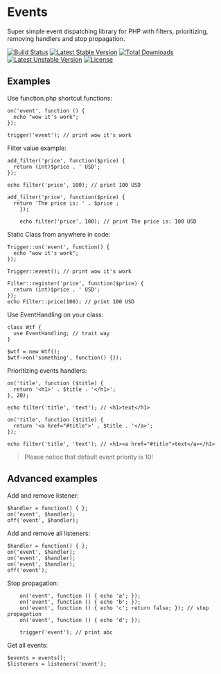 # Events

Super simple event dispatching library for PHP with filters, prioritizing, removing handlers and stop propagation.

[![Build Status](https://travis-ci.org/OzzyCzech/events.png?branch=master)](https://travis-ci.org/OzzyCzech/events) [![Latest Stable Version](https://poser.pugx.org/om/events/v/stable.png)](https://packagist.org/packages/om/events) [![Total Downloads](https://poser.pugx.org/om/events/downloads.png)](https://packagist.org/packages/om/events) [![Latest Unstable Version](https://poser.pugx.org/om/events/v/unstable.png)](https://packagist.org/packages/om/events) [![License](https://poser.pugx.org/om/events/license.png)](https://packagist.org/packages/om/events)

## Examples

Use function.php shortcut functions:

    on('event', function () {
      echo "wow it's work";
    });

    trigger('event'); // print wow it's work

Filter value example: 
 
    add_filter('price', function($price) {
      return (int)$price . ' USD';
    });
    
    echo filter('price', 100); // print 100 USD
        
    add_filter('price', function($price) {
      return 'The price is: ' . $price ;
		});
		
		echo filter('price', 100); // print The price is: 100 USD


Static Class from anywhere in code:

    Trigger::on('event', function() {
      echo "wow it's work";
    });

    Trigger::event(); // print wow it's work

    Filter::register('price', function($price) {
      return (int)$price . ' USD';
    });
    echo Filter::price(100); // print 100 USD

Use EventHandling on your class: 

    class Wtf {
      use EventHandling; // trait way
    }

    $wtf = new Wtf();
    $wtf->on('something', function() {});

Prioritizing events handlers:

    on('title', function ($title) {
      return '<h1>' . $title . '</h1>';
    }, 20);

    echo filter('title', 'text'); // <h1>text</h1>

    on('title', function ($title) {
      return '<a href="#title">' . $title . '</a>';
    });

    echo filter('title', 'text'); // <h1><a href="#title">text</a></h1>

> Please notice that default event priority is 10!

## Advanced examples

Add and remove listener:

    $handler = function() { };
    on('event', $handler);
    off('event', $handler);

Add and remove all listeners:

    $handler = function() { };
    on('event', $handler);
    on('event', $handler);
    on('event', $handler);
    off('event');

Stop propagation:

		on('event', function () { echo 'a'; });
		on('event', function () { echo 'b'; });
		on('event', function () { echo 'c'; return false; }); // stop propagation
		on('event', function () { echo 'd'; });
		
		trigger('event'); // print abc
		
Get all events:

    $events = events();
    $listeners = listeners('event');

